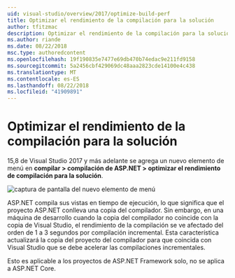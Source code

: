 ```yaml
---
uid: visual-studio/overview/2017/optimize-build-perf
title: Optimizar el rendimiento de la compilación para la solución
author: tfitzmac
description: Optimizar el rendimiento de la compilación para la solución
ms.author: riande
ms.date: 08/22/2018
msc.type: authoredcontent
ms.openlocfilehash: 19f190835e7477e69db470b74edac9e211fd9158
ms.sourcegitcommit: 5a2456cbf429069dc48aaa2823cde14100e4c438
ms.translationtype: MT
ms.contentlocale: es-ES
ms.lasthandoff: 08/22/2018
ms.locfileid: "41909891"
---
```

# <a name="optimize-build-performance-for-solution"></a>Optimizar el rendimiento de la compilación para la solución
15,8 de Visual Studio 2017 y más adelante se agrega un nuevo elemento de menú en **compilar > compilación de ASP.NET > optimizar el rendimiento de compilación para la solución**.

![captura de pantalla del nuevo elemento de menú](optimize-build-perf/_static/optimize-build-performance-for-solution.png)

ASP.NET compila sus vistas en tiempo de ejecución, lo que significa que el proyecto ASP.NET conlleva una copia del compilador. Sin embargo, en una máquina de desarrollo cuando la copia del compilador no coincide con la copia de Visual Studio, el rendimiento de la compilación se ve afectado del orden de 1 a 3 segundos por compilación incremental. Esta característica actualizará la copia del proyecto del compilador para que coincida con Visual Studio que se debe acelerar las compilaciones incrementales.

Esto es aplicable a los proyectos de ASP.NET Framework solo, no se aplica a ASP.NET Core.
